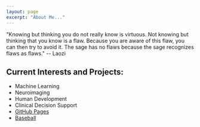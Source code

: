 ```yaml
---
layout: page
excerpt: "About Me..."
---
```


"Knowing but thinking you do not really know is virtuous. Not knowing but thinking that you know is a flaw. Because you are aware of this flaw, you can then try to avoid it. The sage has no flaws because the sage recognizes flaws as flaws." -- Laozi

## Current Interests and Projects:

- Machine Learning
- Neuroimaging
- Human Development
- Clinical Decision Support
- [GitHub Pages](http://ericfeczko.github.io)
- [Baseball](http://sonsofsamhorn.com)
